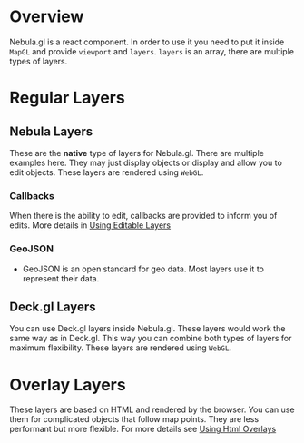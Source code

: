 # Overview
Nebula.gl is a react component. In order to use it you need to put it inside ```MapGL``` and provide
```viewport``` and ```layers```. ```layers``` is an array, there are multiple types of layers.

# Regular Layers
## Nebula Layers
These are the **native** type of layers for Nebula.gl. There are multiple examples here.
They may just display objects or display and allow you to edit objects.
These layers are rendered using ```WebGL```.

### Callbacks
When there is the ability to edit, callbacks are provided to inform you of edits.
More details in [Using Editable Layers](documentation/developer-guide/using-editable-layers)

### GeoJSON
- GeoJSON is an open standard for geo data.
Most layers use it to represent their data.

## Deck.gl Layers
You can use Deck.gl layers inside Nebula.gl. These layers would work the same way as in Deck.gl.
This way you can combine both types of layers for maximum flexibility.
These layers are rendered using ```WebGL```.

# Overlay Layers
These layers are based on HTML and rendered by the browser. You can use them
for complicated objects that follow map points. They are less performant
but more flexible. For more details see [Using Html Overlays](documentation/developer-guide/using-html-overlays)
